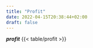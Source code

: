 ```yaml
---
title: "Profit"
date: 2022-04-15T20:38:44+02:00
draft: false
---
```

***profit***
{{< table/profit >}}